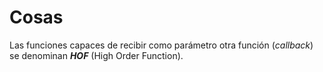 # Cosas

Las funciones capaces de recibir como parámetro otra función (_callback_) se denominan _**HOF**_ (High Order Function).
